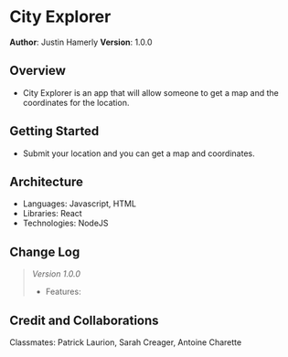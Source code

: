 # City Explorer

**Author**: Justin Hamerly
**Version**: 1.0.0

## Overview

- City Explorer is an app that will allow someone to get a map and the coordinates for the location.

## Getting Started

- Submit your location and you can get a map and coordinates.

## Architecture

- Languages: Javascript, HTML
- Libraries: React
- Technologies: NodeJS

## Change Log

> *Version 1.0.0*
> - Features:

## Credit and Collaborations

Classmates: Patrick Laurion, Sarah Creager, Antoine Charette

